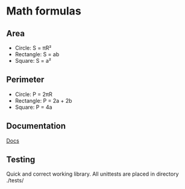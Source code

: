 # Math formulas
## Area
- Circle: S = πR²
- Rectangle: S = ab
- Square: S = a²

## Perimeter
- Circle: P = 2πR
- Rectangle: P = 2a + 2b
- Square: P = 4a


## Documentation

[Docs](../Docs.md)

## Testing

Quick and correct working library. All unittests are placed in directory ./tests/
